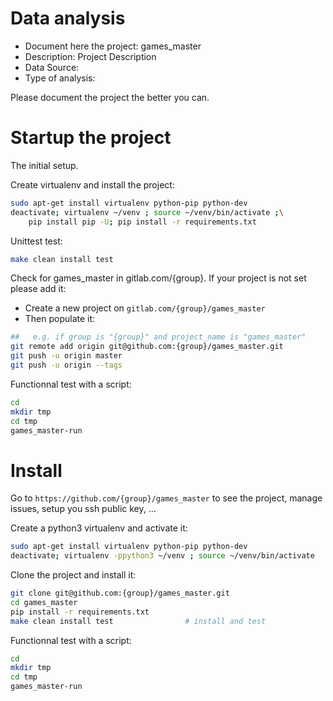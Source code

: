 # Data analysis
- Document here the project: games_master
- Description: Project Description
- Data Source:
- Type of analysis:

Please document the project the better you can.

# Startup the project

The initial setup.

Create virtualenv and install the project:
```bash
sudo apt-get install virtualenv python-pip python-dev
deactivate; virtualenv ~/venv ; source ~/venv/bin/activate ;\
    pip install pip -U; pip install -r requirements.txt
```

Unittest test:
```bash
make clean install test
```

Check for games_master in gitlab.com/{group}.
If your project is not set please add it:

- Create a new project on `gitlab.com/{group}/games_master`
- Then populate it:

```bash
##   e.g. if group is "{group}" and project_name is "games_master"
git remote add origin git@github.com:{group}/games_master.git
git push -u origin master
git push -u origin --tags
```

Functionnal test with a script:

```bash
cd
mkdir tmp
cd tmp
games_master-run
```

# Install

Go to `https://github.com/{group}/games_master` to see the project, manage issues,
setup you ssh public key, ...

Create a python3 virtualenv and activate it:

```bash
sudo apt-get install virtualenv python-pip python-dev
deactivate; virtualenv -ppython3 ~/venv ; source ~/venv/bin/activate
```

Clone the project and install it:

```bash
git clone git@github.com:{group}/games_master.git
cd games_master
pip install -r requirements.txt
make clean install test                # install and test
```
Functionnal test with a script:

```bash
cd
mkdir tmp
cd tmp
games_master-run
```
